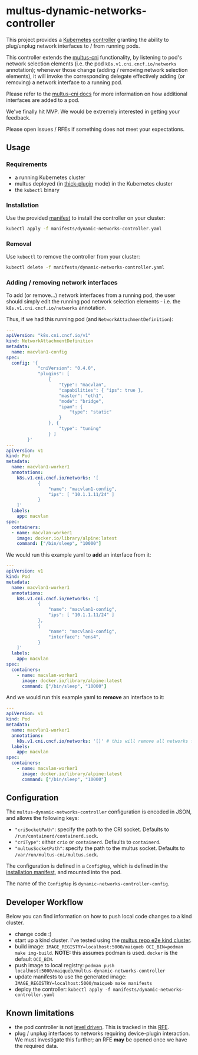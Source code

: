 # multus-dynamic-networks-controller
This project provides a [Kubernetes](https://kubernetes.io/) [controller](https://kubernetes.io/docs/concepts/architecture/controller/)
granting the ability to plug/unplug network interfaces to / from running pods.

This controller extends the [multus-cni](https://github.com/k8snetworkplumbingwg/multus-cni) functionality, by
listening to pod's network selection elements (i.e. the pod `k8s.v1.cni.cncf.io/networks` annotation); whenever those
change (adding / removing network selection elements), it will invoke the corresponding delegate effectively adding
(or removing) a network interface to a running pod.

Please refer to the
[multus-cni docs](https://github.com/k8snetworkplumbingwg/multus-cni/blob/master/docs/quickstart.md#creating-a-pod-that-attaches-an-additional-interface)
for more information on how additional interfaces are added to a pod.

We've finally hit MVP. We would be extremely interested in getting your feedback.

Please open issues / RFEs if something does not meet your expectations.

## Usage

### Requirements
- a running Kubernetes cluster
- multus deployed (in [thick-plugin](https://github.com/k8snetworkplumbingwg/multus-cni/blob/master/docs/thick-plugin.md#multus-thick-plugin) mode) in the Kubernetes cluster
- the `kubectl` binary

### Installation
Use the provided [manifest](manifests/dynamic-networks-controller.yaml) to install the controller on your cluster:

```bash
kubectl apply -f manifests/dynamic-networks-controller.yaml
```

### Removal
Use `kubectl` to remove the controller from your cluster:

```bash
kubectl delete -f manifests/dynamic-networks-controller.yaml
```

### Adding / removing network interfaces
To add (or remove...) network interfaces from a running pod, the user should
simply edit the running pod network selection elements - i.e. the `k8s.v1.cni.cncf.io/networks`
annotation.

Thus, if we had this running pod (and `NetworkAttachmentDefinition`):
```yaml
---
apiVersion: "k8s.cni.cncf.io/v1"
kind: NetworkAttachmentDefinition
metadata:
  name: macvlan1-config
spec:
  config: '{
            "cniVersion": "0.4.0",
            "plugins": [
                {
                    "type": "macvlan",
                    "capabilities": { "ips": true },
                    "master": "eth1",
                    "mode": "bridge",
                    "ipam": {
                        "type": "static"
                    }
                }, {
                    "type": "tuning"
                } ]
        }'
---
apiVersion: v1
kind: Pod
metadata:
  name: macvlan1-worker1
  annotations:
    k8s.v1.cni.cncf.io/networks: '[
            {
                "name": "macvlan1-config",
                "ips": [ "10.1.1.11/24" ]
            }
    ]'
  labels:
    app: macvlan
spec:
  containers:
  - name: macvlan-worker1
    image: docker.io/library/alpine:latest
    command: ["/bin/sleep", "10000"]
```

We would run this example yaml to **add** an interface from it:
```yaml
---
apiVersion: v1
kind: Pod
metadata:
  name: macvlan1-worker1
  annotations:
    k8s.v1.cni.cncf.io/networks: '[
            {
                "name": "macvlan1-config",
                "ips": [ "10.1.1.11/24" ]
            },
            {
                "name": "macvlan1-config",
                "interface": "ens4",
            }
    ]'
  labels:
    app: macvlan
spec:
  containers:
    - name: macvlan-worker1
      image: docker.io/library/alpine:latest
      command: ["/bin/sleep", "10000"]
```

And we would run this example yaml to **remove** an interface to it:
```yaml
---
apiVersion: v1
kind: Pod
metadata:
  name: macvlan1-worker1
  annotations:
    k8s.v1.cni.cncf.io/networks: '[]' # this will remove all networks from the pod
  labels:
    app: macvlan
spec:
  containers:
    - name: macvlan-worker1
      image: docker.io/library/alpine:latest
      command: ["/bin/sleep", "10000"]
```

## Configuration
The `multus-dynamic-networks-controller` configuration is encoded in JSON, and allows the following keys:

- `"criSocketPath"`: specify the path to the CRI socket. Defaults to `/run/containerd/containerd.sock`.
- `"criType"`: either `crio` or `containerd`. Defaults to `containerd`.
- `"multusSocketPath"`: specify the path to the multus socket. Defaults to `/var/run/multus-cni/multus.sock`.

The configuration is defined in a `ConfigMap`, which is defined in the
[installation manifest](manifests/dynamic-networks-controller.yaml), and mounted into the pod.

The name of the `ConfigMap` is `dynamic-networks-controller-config`.

## Developer Workflow
Below you can find information on how to push local code changes to a kind cluster.

- change code :)
- start up a kind cluster. I've tested using the [multus repo e2e kind cluster](https://github.com/k8snetworkplumbingwg/multus-cni/blob/master/e2e/setup_cluster.sh).
- build image: `IMAGE_REGISTRY=localhost:5000/maiqueb OCI_BIN=podman make img-build`. **NOTE:** this assumes podman is used. `docker` is the default `OCI_BIN`.
- push image to local registry: `podman push localhost:5000/maiqueb/multus-dynamic-networks-controller`
- update manifests to use the generated image: `IMAGE_REGISTRY=localhost:5000/maiqueb make manifests`
- deploy the controller: `kubectl apply -f manifests/dynamic-networks-controller.yaml`

## Known limitations
- the pod controller is not [level driven](https://stackoverflow.com/questions/1966863/level-vs-edge-trigger-network-event-mechanisms). This is tracked in this [RFE](https://github.com/maiqueb/multus-dynamic-networks-controller/issues/48).
- plug / unplug interfaces to networks requiring device-plugin interaction. We must investigate this further; an RFE **may** be opened once we have the required data.
